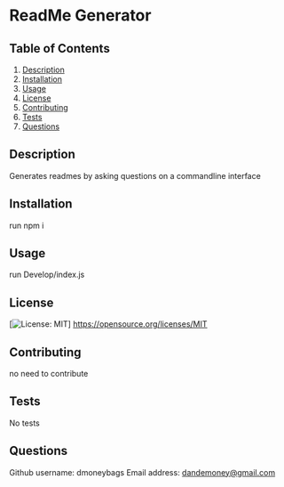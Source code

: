 
# ReadMe Generator

## Table of Contents

1. [Description](#Description)
2. [Installation](#Installation)
3. [Usage](#Usage)
4. [License](#License)
5. [Contributing](#contributing)
6. [Tests](#tests)
7. [Questions](#questions)

## Description

Generates readmes by asking questions on a commandline interface

## Installation

run npm i

## Usage

run Develop/index.js

## License


  [![License: MIT](https://img.shields.io/badge/License-MIT-yellow.svg)]
  https://opensource.org/licenses/MIT
  

## Contributing

no need to contribute

## Tests

No tests

## Questions

Github username:
dmoneybags
Email address:
dandemoney@gmail.com
